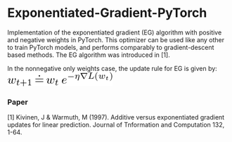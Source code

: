 # Exponentiated-Gradient-PyTorch

Implementation of the exponentiated gradient (EG) algorithm with positive and negative weights in PyTorch. This optimizer can be used like any other to train PyTorch models, and performs comparably to gradient-descent based methods. The EG algorithm was introduced in [1].

In the nonnegative only weights case, the update rule for EG is given by:
![EG rule](figures/eg_rule.png)

### Paper

[1] Kivinen, J & Warmuth, M (1997). Additive versus exponentiated gradient updates for linear
prediction. Journal of Tnformation and Computation 132, 1-64. 
